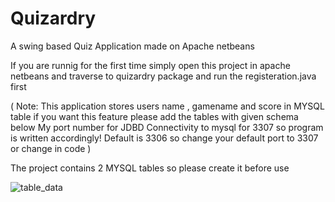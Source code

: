 # Quizardry
A swing based Quiz Application made on Apache netbeans 

If you are runnig for the first time simply open this project in apache netbeans and traverse to quizardry package and run the registeration.java first

( Note: This application stores users name , gamename and score in MYSQL table if you want this feature please add the tables with given schema below 
  My port number for JDBD Connectivity to mysql for 3307 so program is written accordingly! Default is 3306 so change your default port to 3307 or change in code 
)

The project contains 2 MYSQL tables so please create it before use 

![table_data](https://user-images.githubusercontent.com/104815163/230056265-e1a77bbd-b625-4091-879c-95b3ac591902.png)


